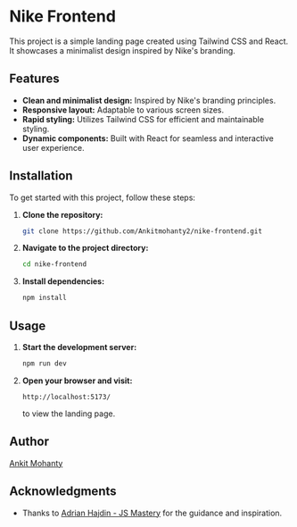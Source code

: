 # Nike Frontend

This project is a simple landing page created using Tailwind CSS and React. It showcases a minimalist design inspired by Nike's branding.

## Features

- **Clean and minimalist design:** Inspired by Nike's branding principles.
- **Responsive layout:** Adaptable to various screen sizes.
- **Rapid styling:** Utilizes Tailwind CSS for efficient and maintainable styling.
- **Dynamic components:** Built with React for seamless and interactive user experience.

## Installation

To get started with this project, follow these steps:

1. **Clone the repository:**
    ```bash
    git clone https://github.com/Ankitmohanty2/nike-frontend.git
    ```
2. **Navigate to the project directory:**
    ```bash
    cd nike-frontend
    ```
3. **Install dependencies:**
    ```bash
    npm install
    ```

## Usage

1. **Start the development server:**
    ```bash
    npm run dev
    ```
2. **Open your browser and visit:**
    ```
    http://localhost:5173/
    ```
    to view the landing page.

## Author

[Ankit Mohanty](https://github.com/Ankitmohanty2)

## Acknowledgments

- Thanks to [Adrian Hajdin - JS Mastery](https://github.com/adrianhajdin) for the guidance and inspiration.
